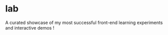 # lab

A curated showcase of my most successful front-end learning experiments and interactive demos !
